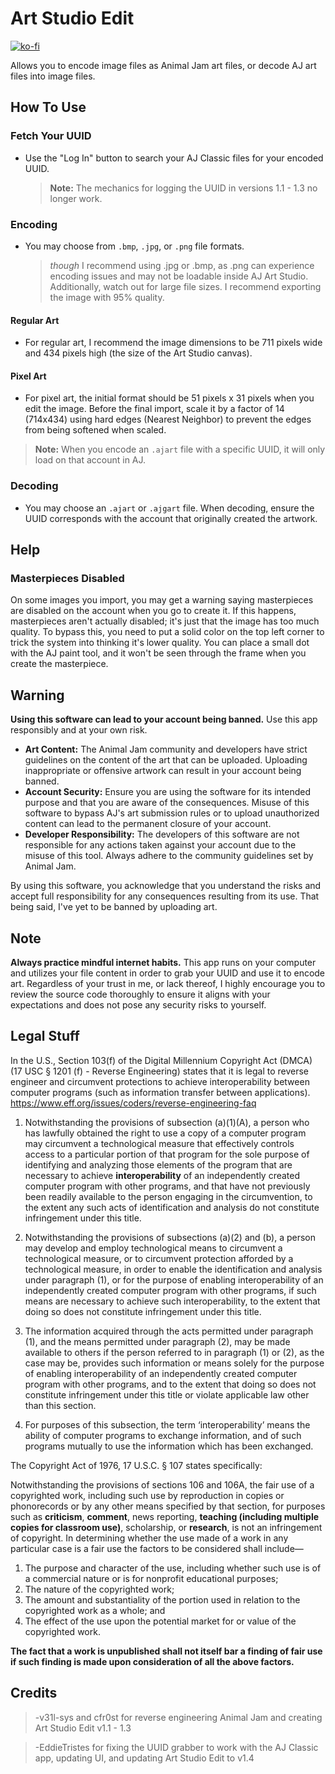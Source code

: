 # Art Studio Edit

[![ko-fi](https://ko-fi.com/img/githubbutton_sm.svg)](https://ko-fi.com/X8X8Z15EK)

Allows you to encode image files as Animal Jam art files, or decode AJ art files into image files.

## How To Use

### Fetch Your UUID
- Use the "Log In" button to search your AJ Classic files for your encoded UUID.
  > **Note:** The mechanics for logging the UUID in versions 1.1 - 1.3 no longer work.

### Encoding
- You may choose from `.bmp`, `.jpg`, or `.png` file formats.
  > *though* I recommend using .jpg or .bmp, as .png can experience encoding issues and may not be loadable inside AJ Art Studio. Additionally, watch out for large file sizes. I recommend exporting the image with 95% quality.

#### Regular Art
- For regular art, I recommend the image dimensions to be 711 pixels wide and 434 pixels high (the size of the Art Studio canvas).

#### Pixel Art
- For pixel art, the initial format should be 51 pixels x 31 pixels when you edit the image. Before the final import, scale it by a factor of 14 (714x434) using hard edges (Nearest Neighbor) to prevent the edges from being softened when scaled.

 > **Note:** When you encode an `.ajart` file with a specific UUID, it will only load on that account in AJ.

### Decoding
- You may choose an `.ajart` or `.ajgart` file. When decoding, ensure the UUID corresponds with the account that originally created the artwork.

## Help

### Masterpieces Disabled

On some images you import, you may get a warning saying masterpieces are disabled on the account when you go to create it. If this happens, masterpieces aren't actually disabled; it's just that the image has too much quality. To bypass this, you need to put a solid color on the top left corner to trick the system into thinking it's lower quality. You can place a small dot with the AJ paint tool, and it won't be seen through the frame when you create the masterpiece.

## Warning

**Using this software can lead to your account being banned.** Use this app responsibly and at your own risk.

- **Art Content:** The Animal Jam community and developers have strict guidelines on the content of the art that can be uploaded. Uploading inappropriate or offensive artwork can result in your account being banned.
- **Account Security:** Ensure you are using the software for its intended purpose and that you are aware of the consequences. Misuse of this software to bypass AJ's art submission rules or to upload unauthorized content can lead to the permanent closure of your account.
- **Developer Responsibility:** The developers of this software are not responsible for any actions taken against your account due to the misuse of this tool. Always adhere to the community guidelines set by Animal Jam.

By using this software, you acknowledge that you understand the risks and accept full responsibility for any consequences resulting from its use. That being said, I've yet to be banned by uploading art.

## Note

**Always practice mindful internet habits.** This app runs on your computer and utilizes your file content in order to grab your UUID and use it to encode art. Regardless of your trust in me, or lack thereof, I highly encourage you to review the source code thoroughly to ensure it aligns with your expectations and does not pose any security risks to yourself.

## Legal Stuff
In the U.S., Section 103(f) of the Digital Millennium Copyright Act (DMCA) (17 USC § 1201 (f) - Reverse Engineering) states that it is legal to reverse engineer and circumvent protections to achieve interoperability between computer programs (such as information transfer between applications). https://www.eff.org/issues/coders/reverse-engineering-faq

1. Notwithstanding the provisions of subsection (a)(1)(A), a person who has lawfully obtained the right to use a copy of a computer program may circumvent a technological measure that effectively controls access to a particular portion of that program for the sole purpose of identifying and analyzing those elements of the program that are necessary to achieve **interoperability** of an independently created computer program with other programs, and that have not previously been readily available to the person engaging in the circumvention, to the extent any such acts of identification and analysis do not constitute infringement under this title.

2. Notwithstanding the provisions of subsections (a)(2) and (b), a person may develop and employ technological means to circumvent a technological measure, or to circumvent protection afforded by a technological measure, in order to enable the identification and analysis under paragraph (1), or for the purpose of enabling interoperability of an independently created computer program with other programs, if such means are necessary to achieve such interoperability, to the extent that doing so does not constitute infringement under this title.

3. The information acquired through the acts permitted under paragraph (1), and the means permitted under paragraph (2), may be made available to others if the person referred to in paragraph (1) or (2), as the case may be, provides such information or means solely for the purpose of enabling interoperability of an independently created computer program with other programs, and to the extent that doing so does not constitute infringement under this title or violate applicable law other than this section.

4. For purposes of this subsection, the term ‘interoperability’ means the ability of computer programs to exchange information, and of such programs mutually to use the information which has been exchanged.

The Copyright Act of 1976, 17 U.S.C. § 107 states specifically:

Notwithstanding the provisions of sections 106 and 106A, the fair use of a copyrighted work, including such use by reproduction in copies or phonorecords or by any other means specified by that section, for purposes such as **criticism**, **comment**, news reporting, **teaching (including multiple copies for classroom use)**, scholarship, or **research**, is not an infringement of copyright. In determining whether the use made of a work in any particular case is a fair use the factors to be considered shall include—

1. The purpose and character of the use, including whether such use is of a commercial nature or is for nonprofit educational purposes;
2. The nature of the copyrighted work;
3. The amount and substantiality of the portion used in relation to the copyrighted work as a whole; and
4. The effect of the use upon the potential market for or value of the copyrighted work.

**The fact that a work is unpublished shall not itself bar a finding of fair use if such finding is made upon consideration of all the above factors.**

## Credits

> -v31l-sys and cfr0st for reverse engineering Animal Jam and creating Art Studio Edit v1.1 - 1.3

> -EddieTristes for fixing the UUID grabber to work with the AJ Classic app, updating UI, and updating Art Studio Edit to v1.4
